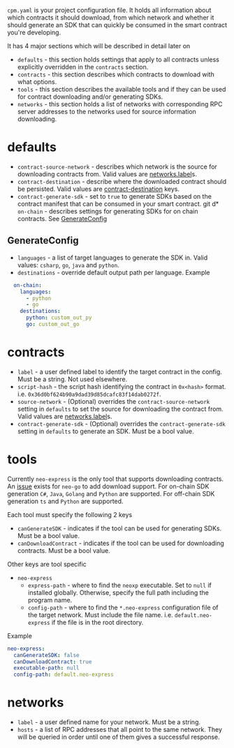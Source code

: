 `cpm.yaml` is your project configuration file. It holds all information about which contracts it should download,
from which network and whether it should generate an SDK that can quickly be consumed in the smart contract you're developing.

It has 4 major sections which will be described in detail later on
* `defaults` - this section holds settings that apply to all contracts unless explicitly overridden in the `contracts` section.
* `contracts` - this section describes which contracts to download with what options.
* `tools` - this section describes the available tools and if they can be used for contract downloading and/or generating SDKs.
* `networks` - this section holds a list of networks with corresponding RPC server addresses to the networks used for source information downloading.

# defaults
* `contract-source-network` - describes which network is the source for downloading contracts from. Valid values are [networks.label](#Networks)s.
* `contract-destination` - describe where the downloaded contract should be persisted. Valid values are [contract-destination](#contract-destination) keys.
* `contract-generate-sdk` - set to `true` to generate SDKs based on the contract manifest that can be consumed in your smart contract.
git d* `on-chain` - describes settings for generating SDKs for on chain contracts. See [GenerateConfig](#GenerateConfig)


## GenerateConfig
* `languages` - a list of target languages to generate the SDK in. Valid values: `csharp`, `go`, `java` and `python`.
* `destinations` - override default output path per language. Example
```yaml
  on-chain:
    languages:
      - python
      - go
    destinations:
      python: custom_out_py
      go: custom_out_go
```

# contracts
* `label` - a user defined label to identify the target contract in the config. Must be a string. Not used elsewhere.
* `script-hash` - the script hash identifying the contract in `0x<hash>` format. i.e. `0x36d0bf624b90a9dad39d85dcafc83f14dab0272f`.
* `source-network` - (Optional) overrides the `contract-source-network` setting in `defaults` to set the source for downloading the contract from. Valid values are [networks.label](#Networks)s.
* `contract-generate-sdk` - (Optional) overrides the `contract-generate-sdk` setting in `defaults` to generate an SDK. Must be a bool value.

# tools
Currently `neo-express` is the only tool that supports downloading contracts. An [issue](https://github.com/nspcc-dev/neo-go/issues/2406) exists for `neo-go` to add download support.
For on-chain SDK generation `C#`, `Java`, `Golang` and `Python` are supported. For off-chain SDK generation `ts` and `Python` are supported.

Each tool must specify the following 2 keys
* `canGenerateSDK` - indicates if the tool can be used for generating SDKs. Must be a bool value.
* `canDownloadContract` - indicates if the tool can be used for downloading contracts. Must be a bool value.

Other keys are tool specific
* `neo-express`
    * `express-path` - where to find the `neoxp` executable. Set to `null` if installed globally. Otherwise, specify the full path including the program name.
    * `config-path` - where to find the `*.neo-express` configuration file of the target network. Must include the file name. i.e. `default.neo-express` if the file is in the root directory.

Example

```yaml
neo-express:
  canGenerateSDK: false
  canDownloadContract: true
  executable-path: null
  config-path: default.neo-express
```

# networks
* `label` - a user defined name for your network. Must be a string.
* `hosts` - a list of RPC addresses that all point to the same network. They will be queried in order until one of them gives a successful response.